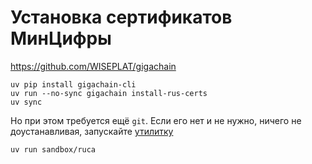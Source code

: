 # Установка сертификатов МинЦифры

https://github.com/WISEPLAT/gigachain

```
uv pip install gigachain-cli
uv run --no-sync gigachain install-rus-certs
uv sync
```
Но при этом требуется ещё `git`.
Если его нет и не нужно,
ничего не доустанавливая,
запускайте [утилитку](__main__.py)
```
uv run sandbox/ruca
```
